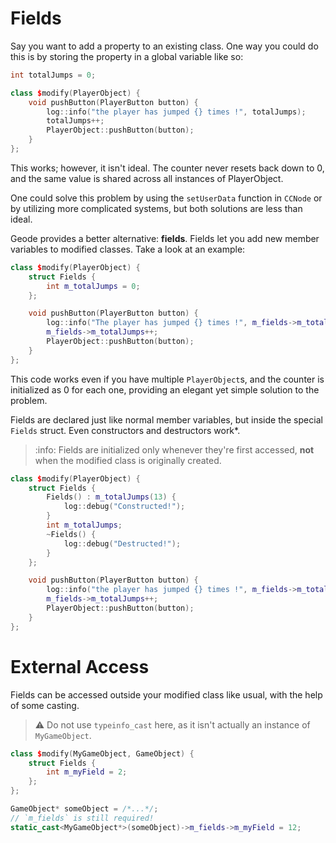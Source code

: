 # Fields

Say you want to add a property to an existing class. One way you could do this is by storing the property in a global variable like so:

```cpp
int totalJumps = 0;

class $modify(PlayerObject) {
    void pushButton(PlayerButton button) {
        log::info("the player has jumped {} times !", totalJumps);
        totalJumps++;
        PlayerObject::pushButton(button);
    }
};
```

This works; however, it isn't ideal. The counter never resets back down to 0, and the same value is shared across all instances of PlayerObject.

One could solve this problem by using the `setUserData` function in `CCNode` or by utilizing more complicated systems, but both solutions are less than ideal.

Geode provides a better alternative: **fields**. Fields let you add new member variables to modified classes. Take a look at an example:

```cpp
class $modify(PlayerObject) {
    struct Fields {
        int m_totalJumps = 0;
    };

    void pushButton(PlayerButton button) {
        log::info("The player has jumped {} times !", m_fields->m_totalJumps);
        m_fields->m_totalJumps++;
        PlayerObject::pushButton(button);
    }
};
```

This code works even if you have multiple `PlayerObject`s, and the counter is initialized as 0 for each one, providing an elegant yet simple solution to the problem.

Fields are declared just like normal member variables, but inside the special `Fields` struct. Even constructors and destructors work\*. 

> :info: Fields are initialized only whenever they're first accessed, **not** when the modified class is originally created.

```cpp
class $modify(PlayerObject) {
    struct Fields {
        Fields() : m_totalJumps(13) {
            log::debug("Constructed!");
        }
        int m_totalJumps;
        ~Fields() {
            log::debug("Destructed!");
        }
    };

    void pushButton(PlayerButton button) {
        log::info("the player has jumped {} times !", m_fields->m_totalJumps);
        m_fields->m_totalJumps++;
        PlayerObject::pushButton(button);
    }
};
```

# External Access

Fields can be accessed outside your modified class like usual, with the help of some casting.

> :warning: Do not use `typeinfo_cast` here, as it isn't actually an instance of `MyGameObject`. 

```cpp
class $modify(MyGameObject, GameObject) {
    struct Fields {
        int m_myField = 2;
    };
};

GameObject* someObject = /*...*/;
// `m_fields` is still required!
static_cast<MyGameObject*>(someObject)->m_fields->m_myField = 12;
```